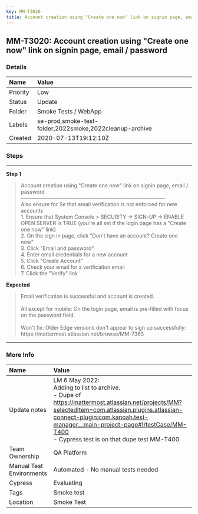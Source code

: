 ```yaml
---
key: MM-T3020
title: Account creation using "Create one now" link on signin page, email / password
---
```


## MM-T3020: Account creation using "Create one now" link on signin page, email / password

### Details

| Name     | Value                                                   |
| :------- | :------------------------------------------------------ |
| Priority | Low                                                     |
| Status   | Update                                                  |
| Folder   | Smoke Tests / WebApp                                    |
| Labels   | se-prod,smoke-test-folder,2022smoke,2022cleanup-archive |
| Created  | 2020-07-13T19:12:10Z                                    |

### Steps

<hr/>

**Step 1**

> <article>Account creation using &quot;Create one now&quot; link on signin page, email / password<br />&mdash;&mdash;&mdash;&mdash;&mdash;&mdash;&mdash;&mdash;&mdash;&mdash;&mdash;&mdash;&mdash;&mdash;&mdash;&mdash;&mdash;&mdash;&mdash;&mdash;&mdash;&mdash;&mdash;&mdash;&mdash;&mdash;&mdash;&mdash;<br />Also ensure for Se that email verification is not enforced for new accounts<br />1. Ensure that System Console &gt; SECURITY -&gt; SIGN-UP -&gt; ENABLE OPEN SERVER is TRUE (you're all set if the login page has a &quot;Create one now&quot; link)<br />2. On the sign in page, click &quot;Don't have an account? Create one now&quot;<br />3. Click &quot;Email and password&quot;<br />4. Enter email credentials for a new account<br />5. Click &quot;Create Account&quot;<br />6. Check your email for a verification email<br />7. Click the &quot;Verify&quot; link</article>

**Expected**

> <article>Email verification is successful and account is created. <br /><br />All except for mobile: On the login page, email is pre-filled with focus on the password field.<br /><br />Won't fix: Older Edge versions don't appear to sign up successfully:  <br />https://mattermost.atlassian.net/browse/MM-7363</article>

<hr/>

### More Info

| Name                     | Value                                                                                                                                                                                                                                                                                 |
| :----------------------- | :------------------------------------------------------------------------------------------------------------------------------------------------------------------------------------------------------------------------------------------------------------------------------------ |
| Update notes             | LM 6 May 2022:<br />Adding to list to archive.<br />- Dupe of https://mattermost.atlassian.net/projects/MM?selectedItem=com.atlassian.plugins.atlassian-connect-plugin:com.kanoah.test-manager__main-project-page#!/testCase/MM-T400<br />- Cypress test is on that dupe test MM-T400 |
| Team Ownership           | QA Platform                                                                                                                                                                                                                                                                           |
| Manual Test Environments | Automated - No manual tests needed                                                                                                                                                                                                                                                    |
| Cypress                  | Evaluating                                                                                                                                                                                                                                                                            |
| Tags                     | Smoke test                                                                                                                                                                                                                                                                            |
| Location                 | Smoke Test                                                                                                                                                                                                                                                                            |

